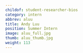 ```yaml
---
childof: student-researcher-bios
category: intern
abbrev: aluu
title: Andy Luu
position: Summer Intern
image: aluu_full.jpg
thumb: aluu_thumb.jpg
weight: 113
---
```

